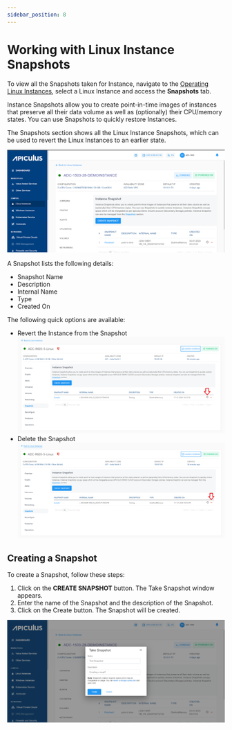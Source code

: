 ```yaml
---
sidebar_position: 8
---
```

# Working with Linux Instance Snapshots

 To view all the Snapshots taken for Instance, navigate to the [Operating Linux Instances](AboutLinuxInstances.md), select a Linux Instance and access the **Snapshots** tab.

Instance Snapshots allow you to create point-in-time images of instances that preserve all their data volume as well as (optionally) their CPU/memory states. You can use Snapshots to quickly restore Instances.

The Snapshots section shows all the Linux Instance Snapshots, which can be used to revert the Linux Instances to an earlier state.

![Linux Instance Snapshots](img/Snapshots.png)

A Snapshot lists the following details:

- Snapshot Name
- Description
-  Internal Name
- Type
- Created On

The following quick options are available:
- Revert the Instance from the Snapshot
  ![Revert Snapshot](img/Snapshots3.png)
- Delete the Snapshot
  ![Delete the Snapshot](img/Snapshots4.png)
## Creating a Snapshot
To create a Snapshot, follow these steps:
1. Click on the **CREATE SNAPSHOT** button. The Take Snapshot window appears.
2. Enter the name of the Snapshot and the description of the Snapshot. 
3. Click on the Create button. The Snapshot will be created.

![Linux Instance Snapshots](img/Snapshots2.png)
